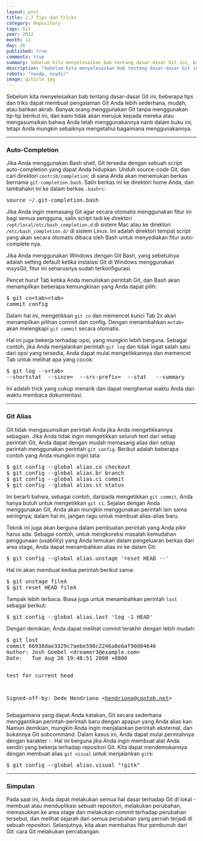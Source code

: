```yaml
---
layout: post
title: 2.7 Tips dan Tricks
category: Repository
tags: Git
year: 2012
month: 11
day: 26
published: true
comments: true
summary: Sebelum kita menyelesaikan bab tentang dasar-dasar Git ini, beberapa tips dan triks dapat membuat pengalaman Git Anda lebih sederhana, mudah, atau bahkan akrab. Banyak orang menggunakan Git tanpa menggunakan tip-tip berikut ini, dan kami tidak akan merujuk kepada mereka atau mengasumsikan bahwa Anda telah menggunakannya nanti dalam buku ini; tetapi Anda mungkin sebaiknya mengetahui bagaimana menggunakannya.
description: "Sebelum kita menyelesaikan bab tentang dasar-dasar Git ini, beberapa tips dan triks dapat membuat pengalaman Git Anda lebih sederhana, mudah, atau bahkan akrab. Banyak orang menggunakan Git tanpa menggunakan tip-tip berikut ini, dan kami tidak akan merujuk kepada mereka atau mengasumsikan bahwa Anda telah menggunakannya nanti dalam buku ini; tetapi Anda mungkin sebaiknya mengetahui bagaimana menggunakannya."
robots: "noodp, noydir"
image: giticle.jpg
---
```

<p>Sebelum kita menyelesaikan bab tentang dasar-dasar Git ini, beberapa tips dan triks dapat membuat pengalaman Git Anda lebih sederhana, mudah, atau bahkan akrab. Banyak orang menggunakan Git tanpa menggunakan tip-tip berikut ini, dan kami tidak akan merujuk kepada mereka atau mengasumsikan bahwa Anda telah menggunakannya nanti dalam buku ini; tetapi Anda mungkin sebaiknya mengetahui bagaimana menggunakannya.</p><hr><h3>Auto-Completion</h3><p>Jika Anda menggunakan Bash shell, Git tersedia dengan sebuah script auto-completion yang dapat Anda hidupkan. Unduh source-code Git, dan cari direktori <code>contrib/completion</code>; di sana Anda akan menemukan berkas bernama <code>git-completion.bash</code>. Salin berkas ini ke direktori home Anda, dan tambahakn ini ke dalam berkas <code>.bashrc</code>:</p>
<pre>source ~/.git-completion.bash</pre>
<p>Jika Anda ingin memasang Git agar secara otomatis menggunakan fitur ini bagi semua pengguna, salin script tadi ke direktori <code>/opt/local/etc/bash_completion.d</code> di sistem Mac atau ke direktori <code>/etc/bash_completion.d/</code> di sistem Linux. Ini adalah direktori tempat script yang akan secara otomatis dibaca oleh Bash untuk menyediakan fitur auto-complete nya.</p><p>Jika Anda menggunakan Windows dengan Git Bash, yang sebetulnya adalah setting default ketika instalasi Git di Windows menggunakan msysGit, fitur ini seharusnya sudah terkonfigurasi.</p><p>Pencet huruf Tab ketika Anda menuliskan perintah Git, dan Bash akan menampilkan beberapa kemungkinan yang Anda dapat pilih:</p>
<pre class="prettyprint linenums">$ git co&lt;tab&gt;&lt;tab&gt;
commit config</pre>
<p>Dalam hal ini, mengetikkan <code>git co</code> dan memencet kunci Tab 2x akan menampilkan pilihan commit dan config. Dengan menambahkan <code>m&lt;tab&gt;</code> akan melengkapi <code>git commit</code> secara otomatis.</p><p>Hal ini juga bekerja terhadap opsi, yang mungkin lebih berguna. Sebagai contoh, jika Anda menjalankan perintah <code>git log</code> dan tidak ingat salah satu dari opsi yang tersedia, Anda dapat mulai mengetikkannya dan memencet Tab untuk melihat apa yang cocok:</p>
<pre class="prettyprint linenums">$ git log --s&lt;tab&gt;
--shortstat  --since=  --src-prefix=  --stat   --summary</pre>
<p>Ini adalah trick yang cukup menarik dan dapat menghemat waktu Anda dan waktu membaca dokumentasi.</p><hr><h3>Git Alias</h3><p>Git tidak mengasumsikan perintah Anda jika Anda mengetikkannya sebagian. Jika Anda tidak ingin mengetikkan seluruh text dari setiap perintah Git, Anda dapat dengan mudah memasang alias dari setiap perintah menggunakan perintah <code>git config</code>. Berikut adalah beberapa contoh yang Anda mungkin ingin tata:</p>
<pre class="prettyprint linenums">$ git config --global alias.co checkout
$ git config --global alias.br branch
$ git config --global alias.ci commit
$ git config --global alias.st status</pre>
<p>Ini berarti bahwa, sebagai contoh, daripada mengetikkan <code>git commit</code>, Anda hanya butuh untuk mengetikkan <code>git ci</code>. Sejalan dengan Anda menggunakan Git, Anda akan mungkin menggunakan perintah lain sama seringnya; dalam hal ini, jangan ragu untuk membuat alias-alias baru.</p><p>Teknik ini juga akan berguna dalam pembuatan perintah yang Anda pikir harus ada. Sebagai contoh, untuk mengkoreksi masalah kemudahan penggunaan (usability) yang Anda temukan dalam pengeluaran berkas dari area stage, Anda dapat menambahkan alias ini ke dalam Git:</p>
<pre>$ git config --global alias.unstage 'reset HEAD --'</pre>
<p>Hal ini akan membuat kedua perintah berikut sama:</p>
<pre class="prettyprint linenums">$ git unstage fileA
$ git reset HEAD fileA</pre>
<p>Tampak lebih terbaca. Biasa juga untuk menambahkan perintah <code>last</code> sebagai berikut:</p>
<pre>$ git config --global alias.last 'log -1 HEAD'</pre>
<p>Dengan demikian, Anda dapat melihat commit terakhir dengan lebih mudah:</p>
<pre class="prettyprint linenums">$ git last
commit 66938dae3329c7aebe598c2246a8e6af90d04646
Author: Josh Goebel &lt;dreamer3@example.com&gt;
Date:   Tue Aug 26 19:48:51 2008 +0800

test for current head

Signed-off-by: Dede Hendriono &lt;hendriono@contoh.net&gt;</pre>
<p>Sebagaimana yang dapat Anda katakan, Git secara sederhana menggantikan perintah-perintah baru dengan apapun yang Anda alias kan. Namun demikian, mungkin Anda ingin menjalankan perintah eksternal, dan bukannya Git subcommand. Dalam kasus ini, Anda dapat mulai perintahnya dengan karakter <code>!</code>. Hal ini berguna jika Anda ingin membuat alat Anda sendiri yang bekerja terhadap repositori Git. Kita dapat mendemokannya dengan membuat alias <code>git visual</code> untuk menjalankan <code>gitk</code>:</p>
<pre>$ git config --global alias.visual "!gitk"</pre><hr>
<h3>Simpulan</h3><p>Pada saat ini, Anda dapat melakukan semua hal dasar terhadap Git di lokal - membuat atau menduplikasi sebuah repositori, melakukan perubahan, memasukkan ke area stage dan melakukan commit terhadap perubahan tersebut, dan melihat sejarah dari semua perubahan yang pernah terjadi di sebuah repositori. Selanjutnya, kita akan membahas fitur pembunuh dari Git: cara Git melakukan percabangan.</p>
